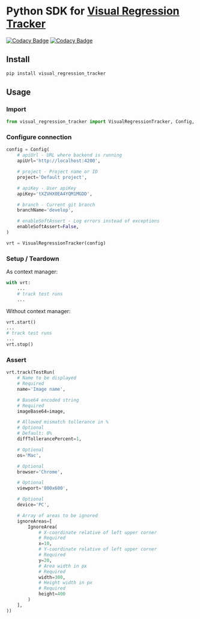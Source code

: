 # Python SDK for [Visual Regression Tracker](https://github.com/Visual-Regression-Tracker/Visual-Regression-Tracker)

[![Codacy Badge](https://app.codacy.com/project/badge/Grade/0b98190cea064d6f9f1210da653ba37b)](https://www.codacy.com/gh/Visual-Regression-Tracker/sdk-python?utm_source=github.com&amp;utm_medium=referral&amp;utm_content=Visual-Regression-Tracker/sdk-python&amp;utm_campaign=Badge_Grade)
[![Codacy Badge](https://app.codacy.com/project/badge/Coverage/0b98190cea064d6f9f1210da653ba37b)](https://www.codacy.com/gh/Visual-Regression-Tracker/sdk-python?utm_source=github.com&utm_medium=referral&utm_content=Visual-Regression-Tracker/sdk-python&utm_campaign=Badge_Coverage)

## Install

```python
pip install visual_regression_tracker
```

## Usage

### Import

```python
from visual_regression_tracker import VisualRegressionTracker, Config, TestRun
```

### Configure connection

```python
config = Config(
    # apiUrl - URL where backend is running 
    apiUrl='http://localhost:4200',

    # project - Project name or ID
    project='Default project',

    # apiKey - User apiKey
    apiKey='tXZVHX0EA4YQM1MGDD',

    # branch - Current git branch 
    branchName='develop',

    # enableSoftAssert - Log errors instead of exceptions
    enableSoftAssert=False,
)

vrt = VisualRegressionTracker(config)
```

### Setup / Teardown

As context manager:
```python
with vrt:
    ...
    # track test runs
    ...
```

Without context manager:
```python
vrt.start()
...
# track test runs
...
vrt.stop()
```

### Assert

```python
vrt.track(TestRun(
    # Name to be displayed
    # Required
    name='Image name',

    # Base64 encoded string
    # Required
    imageBase64=image,

    # Allowed mismatch tollerance in %
    # Optional
    # Default: 0%
    diffTollerancePercent=1,

    # Optional
    os='Mac',

    # Optional
    browser='Chrome',

    # Optional
    viewport='800x600',

    # Optional
    device='PC',

    # Array of areas to be ignored
    ignoreAreas=[
        IgnoreArea(
            # X-coordinate relative of left upper corner
            # Required
            x=10,
            # Y-coordinate relative of left upper corner
            # Required
            y=20,
            # Area width in px
            # Required
            width=300,
            # Height width in px
            # Required
            height=400
        )
    ],
))
```